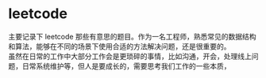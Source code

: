 # leetcode
主要记录下 leetcode 那些有意思的题目。作为一名工程师，熟悉常见的数据结构和算法，能够在不同的场景下使用合适的方法解决问题，还是很重要的。  
虽然在日常的工作中大部分工作会是更琐碎的事情，比如沟通，开会，处理线上问题，日常系统维护等，但人是要成长的，需要思考我们工作的一些本质，